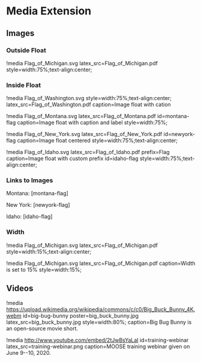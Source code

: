 # Media Extension

## Images

### Outside Float

!media Flag_of_Michigan.svg
       latex_src=Flag_of_Michigan.pdf
       style=width:75%;text-align:center;

### Inside Float

!media Flag_of_Washington.svg
       style=width:75%;text-align:center;
       latex_src=Flag_of_Washington.pdf
       caption=Image float with cation

!media Flag_of_Montana.svg
       latex_src=Flag_of_Montana.pdf
       id=montana-flag
       caption=Image float with caption and label
       style=width:75%;

!media Flag_of_New_York.svg
       latex_src=Flag_of_New_York.pdf
       id=newyork-flag
       caption=Image float centered
       style=width:75%;text-align:center;

!media Flag_of_Idaho.svg
       latex_src=Flag_of_Idaho.pdf
       prefix=Flag
       caption=Image float with custom prefix
       id=idaho-flag
       style=width:75%;text-align:center;

### Links to Images

Montana: [montana-flag]

New York: [newyork-flag]

Idaho: [idaho-flag]


### Width

!media Flag_of_Michigan.svg
       latex_src=Flag_of_Michigan.pdf
       style=width:15%;text-align:center;

!media Flag_of_Michigan.svg
       latex_src=Flag_of_Michigan.pdf
       caption=Width is set to 15%
       style=width:15%;

## Videos

!media https://upload.wikimedia.org/wikipedia/commons/c/c0/Big_Buck_Bunny_4K.webm
       id=big-bug-bunny
       poster=big_buck_bunny.jpg
       latex_src=big_buck_bunny.jpg
       style=width:80%;
       caption=Big Bug Bunny is an open-source movie short.

!media http://www.youtube.com/embed/2tJwBsYaLaI
       id=training-webinar
       latex_src=training-webinar.png
       caption=MOOSE training webinar given on June 9--10, 2020.
